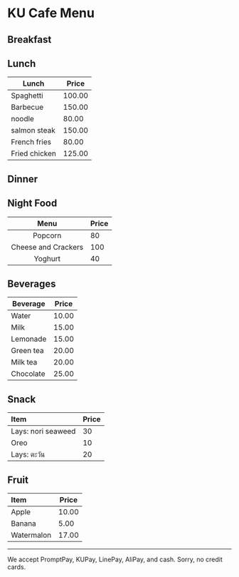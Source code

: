 # KU Cafe Menu


## Breakfast




## Lunch 

 | Lunch | Price | 
| --- | --- |
| Spaghetti | 100.00 |
| Barbecue| 150.00 |
| noodle | 80.00 |
| salmon steak | 150.00 |
| French fries | 80.00 |
| Fried chicken | 125.00 |  

## Dinner


## Night Food
| Menu| Price |
|  :---:         |   :---    | 
| Popcorn | 80 | 
| Cheese and Crackers | 100 |
| Yoghurt | 40 |

## Beverages
| Beverage | Price | 
| --- | --- |
| Water | 10.00 |
| Milk | 15.00 |
| Lemonade | 15.00 |
| Green tea | 20.00 |
| Milk tea | 20.00 |
| Chocolate | 25.00 |

## Snack
|Item|Price|
|:---|---|
|Lays: nori seaweed|30|
|Oreo| 10|
|Lays: ตะวัน| 20|


## Fruit

| Item                | Price |
|:-------------------------|----------|
| Apple               | 10.00    |
| Banana             | 5.00       |
| Watermalon              | 17.00       |


---

We accept PromptPay, KUPay, LinePay, AliPay, and cash. Sorry, no credit cards.
